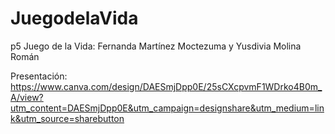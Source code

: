 # JuegodelaVida
p5 Juego de la Vida: 
Fernanda Martínez Moctezuma y Yusdivia Molina Román

Presentación: https://www.canva.com/design/DAESmjDpp0E/25sCXcpvmF1WDrko4B0m_A/view?utm_content=DAESmjDpp0E&utm_campaign=designshare&utm_medium=link&utm_source=sharebutton
